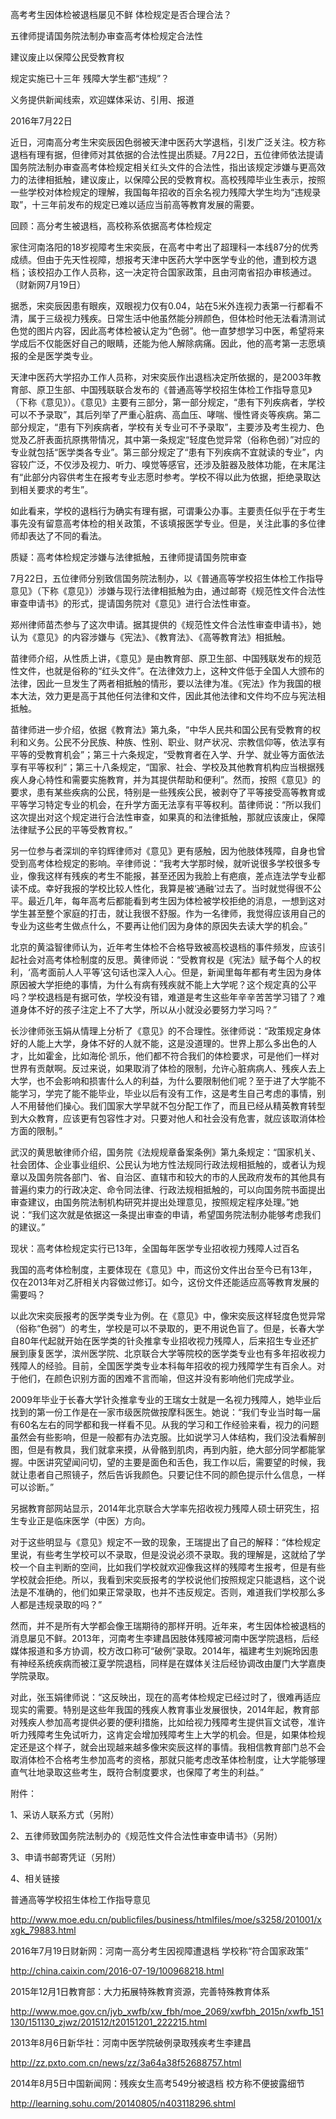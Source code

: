 ---
---
高考考生因体检被退档屡见不鲜  体检规定是否合理合法？

五律师提请国务院法制办审查高考体检规定合法性

建议废止以保障公民受教育权

规定实施已十三年  残障大学生都“违规”？

 

义务提供新闻线索，欢迎媒体采访、引用、报道

2016年7月22日

 

近日，河南高分考生宋奕辰因色弱被天津中医药大学退档，引发广泛关注。校方称退档有理有据，但律师对其依据的合法性提出质疑。7月22日，五位律师依法提请国务院法制办审查高考体检规定相关红头文件的合法性，指出该规定涉嫌与更高效力的法律相抵触，建议废止，以保障公民的受教育权。高校残障毕业生表示，按照一些学校对体检规定的理解，我国每年招收的百余名视力残障大学生均为“违规录取”，十三年前发布的规定已难以适应当前高等教育发展的需要。

回顾：高分考生被退档，高校称系依据高考体检规定

家住河南洛阳的18岁视障考生宋奕辰，在高考中考出了超理科一本线87分的优秀成绩。但由于先天性视障，想报考天津中医药大学中医学专业的他，遭到校方退档；该校招办工作人员称，这一决定符合国家政策，且由河南省招办审核通过。（财新网7月19日）

据悉，宋奕辰因患有眼疾，双眼视力仅有0.04，站在5米外连视力表第一行都看不清，属于三级视力残疾。日常生活中他虽然能分辨颜色，但体检时他无法看清测试色觉的图片内容，因此高考体检被认定为“色弱”。他一直梦想学习中医，希望将来学成后不仅能医好自己的眼睛，还能为他人解除病痛。因此，他的高考第一志愿填报的全是医学类专业。

天津中医药大学招办工作人员称，对宋奕辰作出退档决定所依据的，是2003年教育部、原卫生部、中国残联联合发布的《普通高等学校招生体检工作指导意见》（下称《意见》）。《意见》主要有三部分，第一部分规定，“患有下列疾病者，学校可以不予录取”，其后列举了严重心脏病、高血压、哮喘、慢性肾炎等疾病。第二部分规定，“患有下列疾病者，学校有关专业可不予录取”，主要涉及考生视力、色觉及乙肝表面抗原携带情况，其中第一条规定“轻度色觉异常（俗称色弱）”对应的专业就包括“医学类各专业”。第三部分规定了“患有下列疾病不宜就读的专业”，内容较广泛，不仅涉及视力、听力、嗅觉等感官，还涉及脏器及肢体功能，在末尾注有“此部分内容供考生在报考专业志愿时参考。学校不得以此为依据，拒绝录取达到相关要求的考生”。

如此看来，学校的退档行为确实有理有据，可谓秉公办事。主要责任似乎在于考生事先没有留意高考体检的相关政策，不该填报医学专业。但是，关注此事的多位律师却表达了不同的看法。

质疑：高考体检规定涉嫌与法律抵触，五律师提请国务院审查

7月22日，五位律师分别致信国务院法制办，以《普通高等学校招生体检工作指导意见》（下称《意见》）涉嫌与现行法律相抵触为由，通过邮寄《规范性文件合法性审查申请书》的形式，提请国务院对《意见》进行合法性审查。

郑州律师苗杰参与了这次申请。据其提供的《规范性文件合法性审查申请书》，她认为《意见》的内容涉嫌与《宪法》、《教育法》、《高等教育法》相抵触。

苗律师介绍，从性质上讲，《意见》是由教育部、原卫生部、中国残联发布的规范性文件，也就是俗称的“红头文件”。在法律效力上，这种文件低于全国人大颁布的法律，因此一旦发生了两者相抵触的情形，要以法律为准。《宪法》作为我国的根本大法，效力更是高于其他任何法律和文件，因此其他法律和文件均不应与宪法相抵触。

苗律师进一步介绍，依据《教育法》第九条，“中华人民共和国公民有受教育的权利和义务。公民不分民族、种族、性别、职业、财产状况、宗教信仰等，依法享有平等的受教育机会”；第三十六条规定，“受教育者在入学、升学、就业等方面依法享有平等权利”；第三十八条规定，“国家、社会、学校及其他教育机构应当根据残疾人身心特性和需要实施教育，并为其提供帮助和便利”。然而，按照《意见》的要求，患有某些疾病的公民，特别是一些残疾公民，被剥夺了平等接受高等教育或平等学习特定专业的机会，在升学方面无法享有平等权利。苗律师说：“所以我们这次提出对这个规定进行合法性审查，如果真的和法律抵触，那就应该废止，保障法律赋予公民的平等受教育权。”

另一位参与者深圳的辛钧辉律师对《意见》更有感触，因为他肢体残障，自身也曾受到高考体检规定的影响。辛律师说：“我考大学那时候，就听说很多学校很多专业，像我这样有残疾的考生不能报，甚至还因为我脸上有疤痕，差点连法学专业都读不成。幸好我报的学校比较人性化，我算是被‘通融’过去了。当时就觉得很不公平。最近几年，每年高考后都能看到考生因为体检被学校拒绝的消息，一想到这对学生甚至整个家庭的打击，就让我很不舒服。作为一名律师，我觉得应该用自己的专业为这些考生做点什么，不要再让他们因为身体的原因失去读大学的机会。”

北京的黄溢智律师认为，近年考生体检不合格导致被高校退档的事件频发，应该引起社会对高考体检制度的反思。黄律师说：“受教育权是《宪法》赋予每个人的权利，‘高考面前人人平等’这句话也深入人心。但是，新闻里每年都有考生因为身体原因被大学拒绝的事情，为什么有病有残疾就不能上大学呢？这个规定真的公平吗？学校退档是有据可依，学校没有错，难道是考生这些年辛辛苦苦学习错了？难道身体不好的孩子注定上不了大学，所以从小就没必要努力学习吗？”

长沙律师张玉娟从情理上分析了《意见》的不合理性。张律师说：“政策规定身体好的人能上大学，身体不好的人就不能，这是没道理的。世界上那么多出色的人才，比如霍金，比如海伦·凯乐，他们都不符合我们的体检要求，可是他们一样对世界有贡献啊。反过来说，如果取消了体检的限制，允许心脏病病人、残疾人去上大学，也不会影响和损害什么人的利益，为什么要限制他们呢？至于进了大学能不能学习，学完了能不能毕业，毕业以后有没有工作，这是考生自己考虑的事情，别人不用替他们操心。我们国家大学早就不包分配工作了，而且已经从精英教育转型到大众教育，应该更有包容性才对。只要对他人和社会没有危害，就应该取消体检方面的限制。”

武汉的黄思敏律师介绍，国务院《法规规章备案条例》第九条规定：“国家机关、社会团体、企业事业组织、公民认为地方性法规同行政法规相抵触的，或者认为规章以及国务院各部门、省、自治区、直辖市和较大的市的人民政府发布的其他具有普遍约束力的行政决定、命令同法律、行政法规相抵触的，可以向国务院书面提出审查建议，由国务院法制机构研究并提出处理意见，按照规定程序处理。”她说：“我们这次就是依据这一条提出审查的申请，希望国务院法制办能够考虑我们的建议。”

 

现状：高考体检规定实行已13年，全国每年医学专业招收视力残障人过百名

我国的高考体检制度，主要体现在《意见》中，而这份文件出台至今已有13年，仅在2013年对乙肝相关内容做过修订。如今，这份文件还能适应高等教育发展的需要吗？

以此次宋奕辰报考的医学类专业为例。在《意见》中，像宋奕辰这样轻度色觉异常（俗称“色弱”）的考生，学校是可以不录取的，更不用说色盲了。但是，长春大学自80年代起就开始在医学类的针灸推拿专业招收视力残障人，后来招生专业还扩展到康复医学，滨州医学院、北京联合大学等院校的医学类专业也有多年招收视力残障人的经验。目前，全国医学类专业本科每年招收的视力残障学生有百余人。对于他们，在颜色识别方面的困难不言而喻，但这并没有影响他们完成学业。

2009年毕业于长春大学针灸推拿专业的王瑞女士就是一名视力残障人，她毕业后找到的第一份工作是在一家市级医院做按摩科医生。她说：“我们专业当时每一届有60名左右的同学都和我一样看不见。从我的学习和工作经验来看，视力的问题虽然会有些影响，但是一般都有办法克服。比如说学习人体结构，我们没法看解剖图，但是有教具，我们就拿来摸，从骨骼到肌肉，再到内脏，绝大部分同学都能掌握。中医讲究望闻问切，望的主要是面色和舌色，我工作以后，需要望的时候，我就让患者自己照镜子，然后告诉我颜色。只要记住不同的颜色提示什么信息，一样可以诊断。”

另据教育部网站显示，2014年北京联合大学率先招收视力残障人硕士研究生，招生专业正是临床医学（中医）方向。

对于这些明显与《意见》规定不一致的现象，王瑞提出了自己的解释：“体检规定里说，有些考生学校可以不录取，但是没说必须不录取。我的理解是，这就给了学校一个自主判断的空间，比如我们学校就欢迎像我这样的残障考生报考，但是有些学校就会拒绝。所以，我看到宋奕辰报考的学校说他们按照规定只能退档，这个说法是不准确的，他们如果正常录取，也并不违反规定。否则，难道我们学校那么多人都是违规录取的吗？”

然而，并不是所有大学都会像王瑞期待的那样开明。近年来，考生因体检被退档的消息屡见不鲜。2013年，河南考生李建昌因肢体残障被河南中医学院退档，后经媒体报道和多方协调，校方改口称可“破例”录取。2014年，福建考生刘婉玲因患有神经系统疾病而被江夏学院退档，同样是在媒体关注后经协调改由厦门大学嘉庚学院录取。

对此，张玉娟律师说：“这反映出，现在的高考体检规定已经过时了，很难再适应现实的需要。特别是这些年我国的残疾人教育事业发展很快，2014年起，教育部对残疾人参加高考提供必要的便利措施，比如给视力残障考生提供盲文试卷，准许听力残障考生免试听力，这肯定会增加残障考生上大学的机会。但是，如果体检规定还是这个样子，就会出现越来越多像宋奕辰这样的事情。我相信教育部门总不会取消体检不合格考生参加高考的资格，那就只能考虑改革体检制度，让大学能够理直气壮地录取这些考生，既符合制度要求，也保障了考生的利益。”

 

附件：

1、采访人联系方式（另附）

2、五律师致国务院法制办的《规范性文件合法性审查申请书》（另附）

3、申请书邮寄凭证（另附）

4、相关链接

普通高等学校招生体检工作指导意见

http://www.moe.edu.cn/publicfiles/business/htmlfiles/moe/s3258/201001/xxgk_79883.html

2016年7月19日财新网：河南一高分考生因视障遭退档 学校称“符合国家政策”

http://china.caixin.com/2016-07-19/100968218.html

2015年12月1日教育部：大力拓展特殊教育资源，完善特殊教育体系

http://www.moe.gov.cn/jyb_xwfb/xw_fbh/moe_2069/xwfbh_2015n/xwfb_151130/151130_zjwz/201512/t20151201_222215.html

2013年8月6日新华社：河南中医学院破例录取残疾考生李建昌

http://zz.pxto.com.cn/news/zz/3a64a38f52688757.html

2014年8月5日中国新闻网：残疾女生高考549分被退档 校方称不便披露细节

http://learning.sohu.com/20140805/n403118296.shtml
